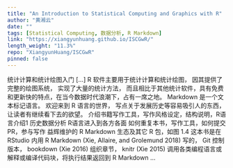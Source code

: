 ```yaml
---
title: "An Introduction to Statistical Computing and Graphics with R"
author: "黄湘云"
date: ""
tags: [Statistical Computing, 数据分析, R Markdown]
link: "https://xiangyunhuang.github.io/ISCGwR/"
length_weight: "11.3%"
repo: "XiangyunHuang/ISCGwR"
pinned: false
---
```


统计计算和统计绘图入门 [...] R 软件主要用于统计计算和统计绘图， 因其提供了完整的绘图系统， 实现了大量的统计方法， 而且相比于其他统计软件，具有免费和更新快的特点，在当今数据时代浪潮下，占有一席之地。 Markdown 是一个文本标记语言。 欢迎来到 R 语言的世界， 写点关于发展历史等容易吸引人的东西， 让读者有继续看下去的欲望。 介绍书籍写作工具，写作风格设定，结构说明，R语言介绍1 历史数据分析 R语言进入到各方各面 如何重复本书，写作工具，如何提交 PR，参与写作 益辉维护的 R Markdown 生态及其它 R 包，如图 1.4 这本书是在 RStudio 内用 R Markdown (Xie, Allaire, and Grolemund 2018) 写的， Git 控制版本， bookdown (Xie 2016) 组织章节， knitr (Xie 2015) 调用各类编程语言或解释或编译代码块，将执行结果返回到 R Markdown  ...
